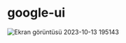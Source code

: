 # google-ui
![Ekran görüntüsü 2023-10-13 195143](https://github.com/Benyamin0001/google-ui/assets/128973635/cddd6740-f490-4b3b-8643-bae49263dd1e)
